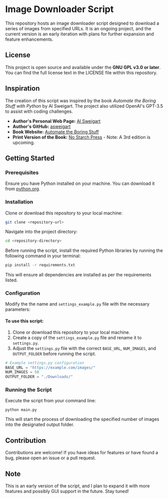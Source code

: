 # Image Downloader Script

This repository hosts an image downloader script designed to download a series of images from specified URLs. It is an ongoing project, and the current version is an early iteration with plans for further expansion and feature enhancements.

## License

This project is open source and available under the **GNU GPL v3.0 or later**. You can find the full license text in the LICENSE file within this repository.

## Inspiration

The creation of this script was inspired by the book *Automate the Boring Stuff with Python* by Al Sweigart. The project also utilized OpenAI's GPT-3.5 to assist with coding challenges.

- **Author's Personal Web Page:** [Al Sweigart](https://alsweigart.com/)
- **Author's GitHub:** [asweigart](https://github.com/asweigart/)
- **Book Website:** [Automate the Boring Stuff](https://automatetheboringstuff.com/)
- **Print Version of the Book:** [No Starch Press](https://nostarch.com/automatestuff2) - Note: A 3rd edition is upcoming.

## Getting Started

### Prerequisites
Ensure you have Python installed on your machine. You can download it from [python.org](https://www.python.org/downloads/).

### Installation
Clone or download this repository to your local machine:

```bash
git clone <repository-url>
```

Navigate into the project directory:
```bash
cd <repository-directory>
```

Before running the script, install the required Python libraries by running the following command in your terminal:
```bash
pip install -r requirements.txt
```

This will ensure all dependencies are installed as per the requirements listed.

### Configuration
Modify the the name and `settings_example.py` file with the necessary parameters:

#### To use this script:
1. Clone or download this repository to your local machine.
2. Create a copy of the `settings_example.py` file and rename it to `settings.py`.
3. Adjust the `settings.py` file with the correct `BASE_URL`, `NUM_IMAGES`, and `OUTPUT_FOLDER` before running the script.

```python
# Example settings.py configuration
BASE_URL = "https://example.com/images/"
NUM_IMAGES = 50
OUTPUT_FOLDER = "./Downloads/"
```

### Running the Script
Execute the script from your command line:

```bach
python main.py
```

This will start the process of downloading the specified number of images into the designated output folder.

## Contribution

Contributions are welcome! If you have ideas for features or have found a bug, please open an issue or a pull request.

## Note

This is an early version of the script, and I plan to expand it with more features and possibly GUI support in the future. Stay tuned!
